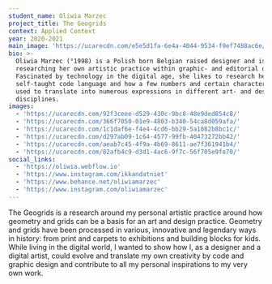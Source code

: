 ```yaml
---
student_name: Oliwia Marzec
project_title: The Geogrids
context: Applied Context
year: 2020-2021
main_image: 'https://ucarecdn.com/e5e5d1fa-6e4a-4044-9534-f9ef7488ac6e/'
bio: >-
  Oliwia Marzec (°1998) is a Polish born Belgian raised designer and is
  researching her own artistic practice within graphic- and editorial design.
  Fascinated by technology in the digital age, she likes to research her
  self-taught code language and how a few numbers and certain characters can be
  used to translate into numerous expressions in different art- and design
  disciplines. 
images:
  - 'https://ucarecdn.com/92f3ceee-d529-430c-9bc8-48e9ded854c8/'
  - 'https://ucarecdn.com/366f7050-01e9-4803-b340-54ca8d059afa/'
  - 'https://ucarecdn.com/1c1daf6e-f4e4-4cd6-bb29-5a1082b8bc1c/'
  - 'https://ucarecdn.com/d297ab09-1c64-4577-99fb-40473272bb42/'
  - 'https://ucarecdn.com/aeab7c45-4f9a-4b69-8611-ae7f361941b4/'
  - 'https://ucarecdn.com/82afb4c9-d3d1-4ac6-9f7c-56f705e9fe70/'
social_links:
  - 'https://oliwia.webflow.io'
  - 'https://www.instagram.com/ikkandatniet'
  - 'https://www.behance.net/oliwiamarzec'
  - 'https://www.instagram.com/oliwiamarzec'
---
```

The Geogrids is a research around my personal artistic practice around how geometry and grids can be a basis for an art and design practice. Geometry and grids have been processed in various, innovative and legendary ways in history: from print and carpets to exhibitions and building blocks for kids. While living in the digital world, I wanted to show how I, as a designer and a digital artist, could evolve and translate my own creativity by code and graphic design and contribute to all my personal inspirations to my very own work.